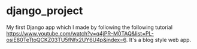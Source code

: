 # django_project
My first Django app which I made by following the following tutorial https://www.youtube.com/watch?v=q4jPR-M0TAQ&list=PL-osiE80TeTtoQCKZ03TU5fNfx2UY6U4p&index=6.
It's a blog style web app.
